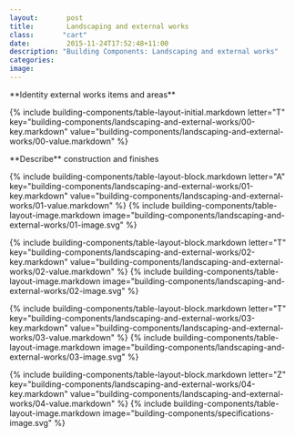 ```yaml
---
layout:       post
title:        Landscaping and external works
class:       "cart"
date:         2015-11-24T17:52:48+11:00
description: "Building Components: Landscaping and external works"
categories:      
image:        
---
```

<div id="building-components">

<dl>

<div markdown="1" class="building-components-title">
<span class="transform-to-uppercase">**Identity external works items and areas**</span>
</div>

{% include building-components/table-layout-initial.markdown letter="T" key="building-components/landscaping-and-external-works/00-key.markdown" value="building-components/landscaping-and-external-works/00-value.markdown" %}

<div markdown="1" class="building-components-title">
<span class="transform-to-uppercase">**Describe** construction and finishes</span>
</div>

{% include building-components/table-layout-block.markdown letter="A" key="building-components/landscaping-and-external-works/01-key.markdown" value="building-components/landscaping-and-external-works/01-value.markdown" %}
{% include building-components/table-layout-image.markdown image="building-components/landscaping-and-external-works/01-image.svg" %}

{% include building-components/table-layout-block.markdown letter="T" key="building-components/landscaping-and-external-works/02-key.markdown" value="building-components/landscaping-and-external-works/02-value.markdown"  %}
{% include building-components/table-layout-image.markdown image="building-components/landscaping-and-external-works/02-image.svg" %}

{% include building-components/table-layout-block.markdown letter="T" key="building-components/landscaping-and-external-works/03-key.markdown" value="building-components/landscaping-and-external-works/03-value.markdown"  %}
{% include building-components/table-layout-image.markdown image="building-components/landscaping-and-external-works/03-image.svg" %}

{% include building-components/table-layout-block.markdown letter="Z" key="building-components/landscaping-and-external-works/04-key.markdown" value="building-components/landscaping-and-external-works/04-value.markdown"  %}
{% include building-components/table-layout-image.markdown image="building-components/specifications-image.svg" %}


</dl>
</div>